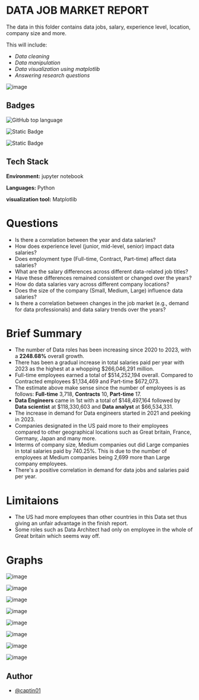 # DATA JOB MARKET REPORT

The data in this folder contains data jobs, salary, experience level, location, company size and more.

This will include:

- _Data cleaning_
- _Data manipulation_
- _Data visualization using matplotlib_
- _Answering research questions_

![image](https://github.com/captin01/Projects/assets/114471010/fe01bfdb-bd2f-4543-b0fc-72bc2416228c)

## Badges

![GitHub top language](https://img.shields.io/github/languages/top/captin01/Projects?color=838996)

![Static Badge](https://img.shields.io/badge/Pandas-grey?style=flat)

![Static Badge](https://img.shields.io/badge/matplotlib-grey?style=flat)

## Tech Stack

**Environment:** jupyter notebook

**Languages:** Python

**visualization tool:** Matplotlib

# Questions

- Is there a correlation between the year and data salaries?
- How does experience level (junior, mid-level, senior) impact data salaries?
- Does employment type (Full-time, Contract, Part-time) affect data salaries?
- What are the salary differences across different data-related job titles?
- Have these differences remained consistent or changed over the years?
- How do data salaries vary across different company locations?
- Does the size of the company (Small, Medium, Large) influence data salaries?
- Is there a correlation between changes in the job market (e.g., demand for data professionals) and data salary trends over the years?

# Brief Summary

- The number of Data roles has been increasing since 2020 to 2023, with a **2248.68%** overall growth.
- There has been a gradual increase in total salaries paid per year with 2023 as the highest at a whopping $266,046,291 million.
- Full-time employees earned a total of $514,252,194 overall. Compared to Contracted employees $1,134,469 and Part-time $672,073.
- The estimate above make sense since the number of employees is as follows: **Full-time** 3,718, **Contracts** 10, **Part-time** 17.
- **Data Engineers** came in 1st with a total of $148,497,164 followed by **Data scientist** at $118,330,603 and **Data analyst** at $66,534,331.
- The increase in demand for Data engineers started in 2021 and peeking in 2023.
- Companies designated in the US paid more to their employees compared to other geographical locations such as Great britain, France, Germany, Japan and many more.
- Interms of company size, Medium companies out did Large companies in total salaries paid by 740.25%. This is due to the number of employees at Medium companies being 2,699 more than Large company employees.
- There's a positive correlation in demand for data jobs and salaries paid per year.

# Limitaions

- The US had more employees than other countries in this Data set thus giving an unfair advantage in the finish report.
- Some roles such as Data Architect had only on employee in the whole of Great britain which seems way off.

# Graphs

![image](https://github.com/captin01/Projects/assets/114471010/25531541-fc89-4bb4-a5e2-d2f307f7da20)

![image](https://github.com/captin01/Projects/assets/114471010/c4b729bd-3b15-4446-9534-cd15149a1aba)

![image](https://github.com/captin01/Projects/assets/114471010/629f769a-3697-4532-ae85-6da83bff53d3)

![image](https://github.com/captin01/Projects/assets/114471010/8ede228c-760c-404b-b3f0-0b06b6aee455)

![image](https://github.com/captin01/Projects/assets/114471010/0be0e2cf-a59f-4ec8-b841-d6673bb98092)

![image](https://github.com/captin01/Projects/assets/114471010/aca3e5d3-352e-4134-b340-553f1b050899)

![image](https://github.com/captin01/Projects/assets/114471010/4f5cec3d-5d55-4e8c-a4cd-683fb10657b0)

![image](https://github.com/captin01/Projects/assets/114471010/348f5d66-4c42-4d2b-97d4-9bd9171d547c)

## Author

- [@captin01](https://github.com/captin01)
